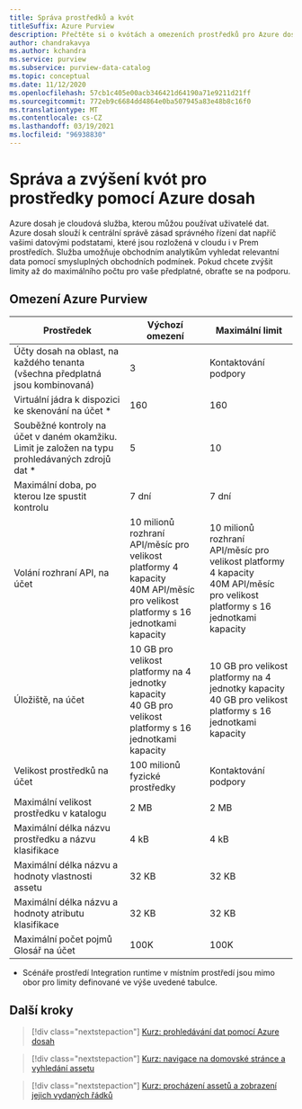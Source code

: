 ```yaml
---
title: Správa prostředků a kvót
titleSuffix: Azure Purview
description: Přečtěte si o kvótách a omezeních prostředků pro Azure dosah a o tom, jak se zvýší kvóta.
author: chandrakavya
ms.author: kchandra
ms.service: purview
ms.subservice: purview-data-catalog
ms.topic: conceptual
ms.date: 11/12/2020
ms.openlocfilehash: 57cb1c405e00acb346421d64190a71e9211d21ff
ms.sourcegitcommit: 772eb9c6684dd4864e0ba507945a83e48b8c16f0
ms.translationtype: MT
ms.contentlocale: cs-CZ
ms.lasthandoff: 03/19/2021
ms.locfileid: "96938830"
---
```

# <a name="manage-and-increase-quotas-for-resources-with-azure-purview"></a>Správa a zvýšení kvót pro prostředky pomocí Azure dosah
 
Azure dosah je cloudová služba, kterou můžou používat uživatelé dat. Azure dosah slouží k centrální správě zásad správného řízení dat napříč vašimi datovými podstatami, které jsou rozložená v cloudu i v Prem prostředích. Služba umožňuje obchodním analytikům vyhledat relevantní data pomocí smysluplných obchodních podmínek. Pokud chcete zvýšit limity až do maximálního počtu pro vaše předplatné, obraťte se na podporu.
 
## <a name="azure-purview-limits"></a>Omezení Azure Purview
 
|**Prostředek**|  **Výchozí omezení**  |**Maximální limit**|
|---|---|---|
|Účty dosah na oblast, na každého tenanta (všechna předplatná jsou kombinovaná)|3|Kontaktování podpory|
|Virtuální jádra k dispozici ke skenování na účet *|160|160|
|Souběžné kontroly na účet v daném okamžiku. Limit je založen na typu prohledávaných zdrojů dat *|5 | 10 |
|Maximální doba, po kterou lze spustit kontrolu|7 dní|7 dní|
|Volání rozhraní API, na účet|10 milionů rozhraní API/měsíc pro velikost platformy 4 kapacity <br>40M API/měsíc pro velikost platformy s 16 jednotkami kapacity |10 milionů rozhraní API/měsíc pro velikost platformy 4 kapacity <br>40M API/měsíc pro velikost platformy s 16 jednotkami kapacity|
|Úložiště, na účet|10 GB pro velikost platformy na 4 jednotky kapacity <br>40 GB pro velikost platformy s 16 jednotkami kapacity |10 GB pro velikost platformy na 4 jednotky kapacity <br> 40 GB pro velikost platformy s 16 jednotkami kapacity |
|Velikost prostředků na účet|100 milionů fyzické prostředky |Kontaktování podpory|
|Maximální velikost prostředku v katalogu|2 MB|2 MB|
|Maximální délka názvu prostředku a názvu klasifikace|4 kB|4 kB|
|Maximální délka názvu a hodnoty vlastnosti assetu|32 KB|32 KB|
|Maximální délka názvu a hodnoty atributu klasifikace|32 KB|32 KB|
|Maximální počet pojmů Glosář na účet|100K|100K|
 
* Scénáře prostředí Integration runtime v místním prostředí jsou mimo obor pro limity definované ve výše uvedené tabulce. 
 
## <a name="next-steps"></a>Další kroky
 
> [!div class="nextstepaction"]
>[Kurz: prohledávání dat pomocí Azure dosah](tutorial-scan-data.md)

> [!div class="nextstepaction"]
>[Kurz: navigace na domovské stránce a vyhledání assetu](tutorial-asset-search.md)

> [!div class="nextstepaction"]
>[Kurz: procházení assetů a zobrazení jejich vydaných řádků](tutorial-browse-and-view-lineage.md)
